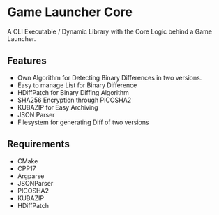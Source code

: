 # Game Launcher Core

A CLI Executable / Dynamic Library with the Core Logic behind a Game Launcher.

## Features

- Own Algorithm for Detecting Binary Differences in two versions.
- Easy to manage List for Binary Difference
- HDiffPatch for Binary Diffing Algorithm
- SHA256 Encryption through PICOSHA2
- KUBAZIP for Easy Archiving
- JSON Parser
- Filesystem for generating Diff of two versions

## Requirements

- CMake
- CPP17
- Argparse
- JSONParser
- PICOSHA2
- KUBAZIP
- HDiffPatch